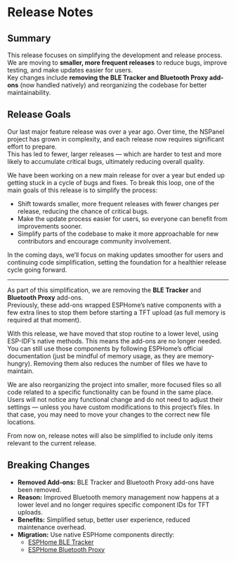 # Release Notes

## Summary

This release focuses on simplifying the development and release process.  
We are moving to **smaller, more frequent releases** to reduce bugs, improve testing, and make updates easier for users.  
Key changes include **removing the BLE Tracker and Bluetooth Proxy add-ons** (now handled natively) and reorganizing the codebase for better maintainability.

## Release Goals

Our last major feature release was over a year ago. Over time, the NSPanel project has grown in complexity, and each release now requires significant effort to prepare.  
This has led to fewer, larger releases — which are harder to test and more likely to accumulate critical bugs, ultimately reducing overall quality.

We have been working on a new main release for over a year but ended up getting stuck in a cycle of bugs and fixes. To break this loop, one of the main goals of this release is to simplify the process:

- Shift towards smaller, more frequent releases with fewer changes per release, reducing the chance of critical bugs.  
- Make the update process easier for users, so everyone can benefit from improvements sooner.  
- Simplify parts of the codebase to make it more approachable for new contributors and encourage community involvement.

In the coming days, we’ll focus on making updates smoother for users and continuing code simplification, setting the foundation for a healthier release cycle going forward.

---

As part of this simplification, we are removing the **BLE Tracker** and **Bluetooth Proxy** add-ons.  
Previously, these add-ons wrapped ESPHome’s native components with a few extra lines to stop them before starting a TFT upload (as full memory is required at that moment).  

With this release, we have moved that stop routine to a lower level, using ESP-IDF’s native methods. This means the add-ons are no longer needed.  
You can still use those components by following ESPHome’s official documentation (just be mindful of memory usage, as they are memory-hungry). Removing them also reduces the number of files we have to maintain.

We are also reorganizing the project into smaller, more focused files so all code related to a specific functionality can be found in the same place.  
Users will not notice any functional change and do not need to adjust their settings — unless you have custom modifications to this project’s files. In that case, you may need to move your changes to the correct new file locations.

From now on, release notes will also be simplified to include only items relevant to the current release.

## Breaking Changes

- **Removed Add-ons:** BLE Tracker and Bluetooth Proxy add-ons have been removed.  
- **Reason:** Improved Bluetooth memory management now happens at a lower level and no longer requires specific component IDs for TFT uploads.  
- **Benefits:** Simplified setup, better user experience, reduced maintenance overhead.  
- **Migration:** Use native ESPHome components directly:  
  - [ESPHome BLE Tracker](https://esphome.io/components/esp32_ble_tracker.html)  
  - [ESPHome Bluetooth Proxy](https://esphome.io/components/bluetooth_proxy.html)
